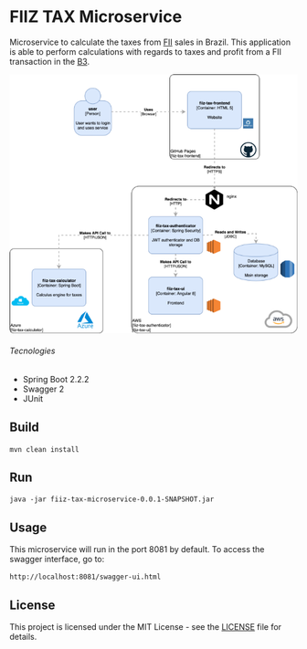 # FIIZ TAX Microservice

Microservice to calculate the taxes from [FII](http://www.b3.com.br/en_us/products-and-services/trading/equities/real-estate-investment-funds-fii.htm) sales in Brazil. 
This application is able to perform calculations with regards to taxes and 
profit from a FII transaction in the [B3](http://www.b3.com.br/en_us/).

![](img/auth.png)

###### Tecnologies
* Spring Boot 2.2.2
* Swagger 2
* JUnit 

## Build
```
mvn clean install
```

## Run
```
java -jar fiiz-tax-microservice-0.0.1-SNAPSHOT.jar
```
## Usage

This microservice will run in the port 8081 by default.
To access the swagger interface, go to:
```
http://localhost:8081/swagger-ui.html
```
## License
This project is licensed under the
MIT License - see the [LICENSE](LICENSE) file for details.
